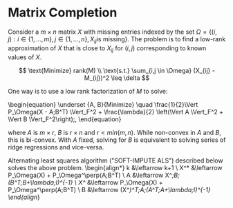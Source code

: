 # Matrix Completion

Consider a $m \times n$ matrix $X$ with missing entries indexed by the set $\Omega = \{(i,j) : i \in \{1,\ldots,m\}, j \in \{1, \ldots, n\}, X_{ij} \text{is missing}\}$. The problem is to find a low-rank approximation of $X$ that is close to $X_{ij}$ for $(i,j)$ corresponding to known values of $X$.

$$
\text{Minimize} rank(M) \\
\text{s.t.} \sum_{i,j \in \Omega} (X_{ij} - M_{ij})^2 \leq \delta
$$

One way is to use a low rank factorization of $M$ to solve:

\begin{equation}
\underset {A, B}{Minimize} \quad \frac{1}{2}\Vert P_\Omega(X - A\;B^T) \Vert_F^2 + \frac{\lambda}{2} \left(\Vert A \Vert_F^2 + \Vert B \Vert_F^2\right)\;,
\end{equation}

where $A$ is $m \times r$, $B$ is $r \times n$ and $r < min(m,n)$. While non-convex in $A$ and $B$, this is bi-convex. With $A$ fixed, solving for $B$ is equivalent to solving series of ridge regressions and vice-versa. 

Alternating least squares algorithm ("SOFT-IMPUTE ALS") described below solves the above problem.
\begin{align*}
k &\leftarrow k+1 \\
X^* &\leftarrow P_\Omega(X) + P_\Omega^\perp(A\;B^T) \\
A &\leftarrow X^*\;B\;(B^T\;B+\lambda\;I)^{-1}  \\
X^* &\leftarrow P_\Omega(X) + P_\Omega^\perp(A\;B^T) \\
B &\leftarrow (X^*)^T\;A\;(A^T\;A+\lambda\;I)^{-1} 
\end{align*}
